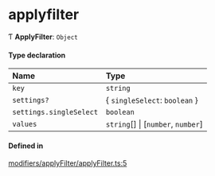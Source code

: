 # applyfilter
      
Ƭ **ApplyFilter**: `Object`

#### Type declaration

| Name | Type |
| :------ | :------ |
| `key` | `string` |
| `settings?` | { `singleSelect`: `boolean`  } |
| `settings.singleSelect` | `boolean` |
| `values` | `string`[] \| [`number`, `number`] |

#### Defined in

[modifiers/applyFilter/applyFilter.ts:5](https://github.com/klevultd/frontend-sdk/blob/1b37b18/packages/klevu-core/src/modifiers/applyFilter/applyFilter.ts#L5)

